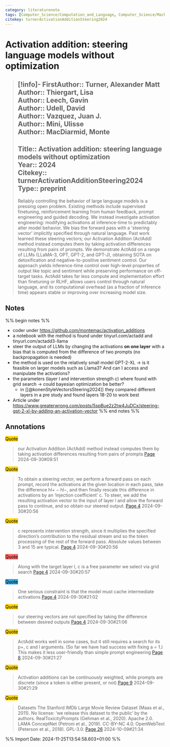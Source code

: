 ```yaml
---
category: literaturenote
tags: [Computer_Science/Computation_and_Language, Computer_Science/Machine_Learning, recommended, reading_complete, generation_steering]
citekey: turnerActivationAdditionSteering2024
---
```

# Activation addition: steering language models without optimization

> [!info]-
> **FirstAuthor**:: Turner, Alexander Matt  
> **Author**:: Thiergart, Lisa  
> **Author**:: Leech, Gavin  
> **Author**:: Udell, David  
> **Author**:: Vazquez, Juan J.  
> **Author**:: Mini, Ulisse  
> **Author**:: MacDiarmid, Monte  
> ---    
> **Title**:: Activation addition: steering language models without optimization  
> **Year**:: 2024   
> **Citekey**:: turnerActivationAdditionSteering2024  
> **Type**:: preprint
> ---
> Reliably controlling the behavior of large language models is a pressing open problem. Existing methods include supervised finetuning, reinforcement learning from human feedback, prompt engineering and guided decoding. We instead investigate activation engineering: modifying activations at inference-time to predictably alter model behavior. We bias the forward pass with a 'steering vector' implicitly specified through natural language. Past work learned these steering vectors; our Activation Addition (ActAdd) method instead computes them by taking activation differences resulting from pairs of prompts. We demonstrate ActAdd on a range of LLMs (LLaMA-3, OPT, GPT-2, and GPT-J), obtaining SOTA on detoxification and negative-to-positive sentiment control. Our approach yields inference-time control over high-level properties of output like topic and sentiment while preserving performance on off-target tasks. ActAdd takes far less compute and implementation effort than finetuning or RLHF, allows users control through natural language, and its computational overhead (as a fraction of inference time) appears stable or improving over increasing model size.

## Notes
%% begin notes %%
- coder under https://github.com/montemac/activation_additions
- a notebook with the method is found under tinyurl.com/actadd and tinyurl.com/actadd3-llama
- steer the output of LLMs by changing the activations **on one layer** with a bias that is computed from the difference of two prompts (no backpropagation is needed)
- the method is used on the relatively small model GPT-2-XL -> is it feasible on larger models such as Llama3? And can I access and manipulate the activations?
- the parameters (layer l and intervention strength c) where found with grid search -> could bayesian optimization be better?
	- in [[@konenStyleVectorsSteering2024]] they compared different layers in a pre study and found layers 18-20 to work best
- Article under https://www.greaterwrong.com/posts/5spBue2z2tw4JuDCx/steering-gpt-2-xl-by-adding-an-activation-vector
%% end notes %%

## Annotations
<mark style="background-color: #ffd400">Quote</mark>
> our Activation Addition (ActAdd) method instead computes them by taking activation differences resulting from pairs of prompts
> [Page ](zotero://open-pdf/library/items/UWUCEGH9?page=) 2024-09-30#09:51

<mark style="background-color: #ffd400">Quote</mark>
> To obtain a steering vector, we perform a forward pass on each prompt, record the activations at the given location in each pass, take the difference hl+ − hl−, and then finally rescale this difference in activations by an ‘injection coefficient’ c. To steer, we add the resulting activation vector to the input of layer l and allow the forward pass to continue, and so obtain our steered output.
> [Page 4](zotero://open-pdf/library/items/UWUCEGH9?page=4) 2024-09-30#20:56

<mark style="background-color: #ffd400">Quote</mark>
> c represents intervention strength, since it multiplies the specified direction’s contribution to the residual stream and so the token processing of the rest of the forward pass. Absolute values between 3 and 15 are typical.
> [Page 4](zotero://open-pdf/library/items/UWUCEGH9?page=4) 2024-09-30#20:56

<mark style="background-color: #ff6666">Quote</mark>
> Along with the target layer l, c is a free parameter we select via grid search
> [Page 4](zotero://open-pdf/library/items/UWUCEGH9?page=4) 2024-09-30#20:57

<mark style="background-color: #2ea8e5">Quote</mark>
> One serious constraint is that the model must cache intermediate activations
> [Page 4](zotero://open-pdf/library/items/UWUCEGH9?page=4) 2024-09-30#21:02

<mark style="background-color: #ffd400">Quote</mark>
> our steering vectors are not specified by taking the difference between desired outputs
> [Page 4](zotero://open-pdf/library/items/UWUCEGH9?page=4) 2024-09-30#21:06

<mark style="background-color: #ffd400">Quote</mark>
> ActAdd works well in some cases, but it still requires a search for its p+, c and l arguments. (So far we have had success with fixing a = 1.) This makes it less user-friendly than simple prompt engineering
> [Page 8](zotero://open-pdf/library/items/UWUCEGH9?page=8) 2024-09-30#21:27

<mark style="background-color: #ffd400">Quote</mark>
> Activation additions can be continuously weighted, while prompts are discrete (since a token is either present, or not)
> [Page 9](zotero://open-pdf/library/items/UWUCEGH9?page=9) 2024-09-30#21:29

<mark style="background-color: #ffd400">Quote</mark>
> Datasets The Stanford IMDb Large Movie Review Dataset (Maas et al., 2011). No license: ‘we release this dataset to the public’ by the authors.  RealToxicityPrompts (Gehman et al., 2020). Apache 2.0.  LAMA ConceptNet (Petroni et al., 2019). CC-BY-NC 4.0.  OpenWebText (Peterson et al., 2018). GPL-3.0.
> [Page 26](zotero://open-pdf/library/items/UWUCEGH9?page=26) 2024-10-09#21:34




%% Import Date: 2024-11-25T13:54:58.603+01:00 %%
